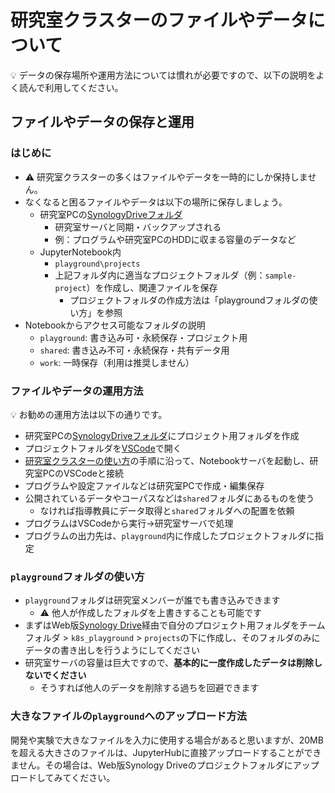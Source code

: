 # 研究室クラスターのファイルやデータについて

:bulb: データの保存場所や運用方法については慣れが必要ですので、以下の説明をよく読んで利用してください。

## ファイルやデータの保存と運用

### はじめに

- :warning: 研究室クラスターの多くはファイルやデータを一時的にしか保持しません。
- なくなると困るファイルやデータは以下の場所に保存しましょう。
  - 研究室PCの[SynologyDriveフォルダ](../pc-synologydrive.md)
    - 研究室サーバと同期・バックアップされる
    - 例：プログラムや研究室PCのHDDに収まる容量のデータなど
  - JupyterNotebook内
    - `playground\projects`
    - 上記フォルダ内に適当なプロジェクトフォルダ（例：`sample-project`）を作成し、関連ファイルを保存
      - プロジェクトフォルダの作成方法は「playgroundフォルダの使い方」を参照
- Notebookからアクセス可能なフォルダの説明
  - `playground`: 書き込み可・永続保存・プロジェクト用
  - `shared`: 書き込み不可・永続保存・共有データ用
  - `work`: 一時保存（利用は推奨しません）

### ファイルやデータの運用方法

:bulb: お勧めの運用方法は以下の通りです。

- 研究室PCの[SynologyDriveフォルダ](../pc-synologydrive.md)にプロジェクト用フォルダを作成
- プロジェクトフォルダを[VSCode](../pc-vscode.md)で開く
- [研究室クラスターの使い方](README.md)の手順に沿って、Notebookサーバを起動し、研究室PCのVSCodeと接続
- プログラムや設定ファイルなどは研究室PCで作成・編集保存
- 公開されているデータやコーパスなどは`shared`フォルダにあるものを使う
  - なければ指導教員にデータ取得と`shared`フォルダへの配置を依頼
- プログラムはVSCodeから実行→研究室サーバで処理
- プログラムの出力先は、`playground`内に作成したプロジェクトフォルダに指定

### `playground`フォルダの使い方

- `playground`フォルダは研究室メンバーが誰でも書き込みできます
  - :warning: 他人が作成したフォルダを上書きすることも可能です
- まずはWeb版[Synology Drive](http://isr9.slis.tsukuba.ac.jp:5000/?launchApp=SYNO.SDS.Drive.Application)経由で自分のプロジェクト用フォルダをチームフォルダ > `k8s_playground` > `projects`の下に作成し、そのフォルダのみにデータの書き出しを行うようにしてください
- 研究室サーバの容量は巨大ですので、**基本的に一度作成したデータは削除しないでください**
  - そうすれば他人のデータを削除する過ちを回避できます

### 大きなファイルの`playground`へのアップロード方法

開発や実験で大きなファイルを入力に使用する場合があると思いますが、20MBを超える大きさのファイルは、JupyterHubに直接アップロードすることができません。その場合は、Web版Synology Driveのプロジェクトフォルダにアップロードしてみてください。
